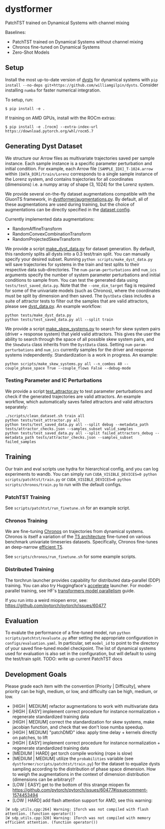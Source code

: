 # dystformer
PatchTST trained on Dynamical Systems with channel mixing

Baselines:
+ PatchTST trained on Dynamical Systems without channel mixing
+ Chronos fine-tuned on Dynamical Systems
+ Zero-Shot Models

## Setup
Install the most up-to-date version of [dysts](https://github.com/williamgilpin/dysts) for dynamical systems with `pip install --no-deps git+https://github.com/williamgilpin/dysts`. Consider installing `numba` for faster numerical integration.

To setup, run:
```
$ pip install -e .
```

If training on AMD GPUs, install with the ROCm extras:
```
$ pip install -e .[rocm] --extra-index-url https://download.pytorch.org/whl/rocm5.7
```

## Generating Dyst Dataset
We structure our Arrow files as multivariate trajectories saved per sample instance. Each sample instance is a specific parameter perturbation and initial condition. For example, each Arrow file `[SAMPLE_IDX]_T-1024.arrow` within `[DATA_DIR]/train/Lorenz` corresponds to a single sample instance of the Lorenz system, and contains trajectories for all coordinates (dimensions) i.e. a numpy array of shape (3, 1024) for the Lorenz system.  

We provide several on-the-fly dataset augmentations compatible with the GluonTS framework, in [dystformer/augmentations.py](dystformer.augmentations). By default, all of these augmentations are used during training, but the choice of augmentations can be directly specified in the [dataset config](config/dataset.yaml).

Currently implemented data augmentations:
- RandomAffineTransform
- RandomConvexCombinationTransform
- RandomProjectedSkewTransform

We provide a script [make_dyst_data.py](scripts/make_dyst_data.py) for dataset generation. By default, this randomly splits all dysts into a 0.3 test/train split. You can manually specify your desired subset. Running `python scripts/make_dyst_data.py` will save trajectories for systems in the train and test splits to their respective data sub-directories. The `num-param-perturbations` and `num_ics` arguments specify the number of system parameter perturbations and initial conditions to sample from. You can test the generated data using `tests/test_saved_data.py`. Note that the `--one_dim_target` flag is required for some of the univariate models (such as Chronos), where the coordinates must be split by dimension and then saved. The `DystData` class includes a suite of attractor tests to filter out the samples that are valid attractors, please see [dyst_data.py](dystformer/dyst_data.py). An example workflow:

```
python tests/make_dyst_data.py
python tests/test_saved_data.py all --split train
```

We provide a script [make_skew_systems.py](scripts/make_skew_systems.py) to search for skew system pairs (driver + response system) that yield valid attractors. This gives the user the ability to search through the space of all possible skew system pairs, and the `SkewData` class inherits from the `DystData` class. Setting `num-param-perturbations` and `num_ics` currently samples for the driver and response systems independently. Standardization is a work in progress. An example:
```
python scripts/make_skew_systems.py all --n_combos 40 --couple_phase_space True --couple_flows False --debug-mode
```

### Testing Parameter and IC Perturbations
We provide a script [test_attractor.py](scripts/test_attractor.py) to test parameter perturbations and check if the generated trajectories are valid attractors. An example workflow, which automatically saves failed attractors and valid attractors separately:

```
./scripts/clean_dataset.sh train all
python tests/test_attractor.py all
python tests/test_saved_data.py all --split debug --metadata_path tests/attractor_checks.json --samples_subset valid_samples
python tests/test_saved_data.py all --split failed_attractors_debug --metadata_path tests/attractor_checks.json --samples_subset failed_samples
```

## Training
Our train and eval scripts use hydra for hierarchical config, and you can log experiments to wandb. You can simply run `CUDA_VISIBLE_DEVICES=0 python scripts/patchtst/train.py` or `CUDA_VISIBLE_DEVICES=0 python scripts/chronos/train.py` to run with the default configs. 

### PatchTST Training
See `scripts/patchtst/run_finetune.sh` for an example script.

### Chronos Training
We are fine-tuning [Chronos](https://github.com/amazon-science/chronos-forecasting) on trajectories from dynamical systems. Chronos is itself a variation of the [T5 architecture](https://huggingface.co/docs/transformers/en/model_doc/t5) fine-tuned on various benchmark univariate timeseries datasets. Specifically, Chronos fine-tunes an deep-narrow [efficient T5](https://huggingface.co/google/t5-efficient-large).

See `scripts/chronos/run_finetune.sh` for some example scripts. 

### Distributed Training
The torchrun launcher provides capability for distributed data-parallel (DDP) training. You can also try Huggingface's [accelerate](https://huggingface.co/docs/transformers/en/accelerate) launcher. For model-parallel training, see HF's [transformers model parallelism](https://huggingface.co/docs/transformers/v4.15.0/en/parallelism) guide.

If you run into a weird miopen error, see: https://github.com/pytorch/pytorch/issues/60477

## Evaluation
To evalute the performance of a fine-tuned model, run `python scripts/patchtst/evaluate.py` after setting the appropriate configuration in `configs/evaluation.yaml`. In particular, set `model_id` to point to the directory of your saved fine-tuned model checkpoint. The list of dynamical systems used for evaluation is also set in the configuration, but will default to using the test/train split.
TODO: write up current PatchTST docs

## Development Goals
Please grade each item with the convention [Priority | Difficulty], where priority can be high, medium, or low, and difficulty can be high, medium, or low.

+ [HIGH | MEDIUM] refactor augmentations to work with multivariate data
+ [HIGH | EASY] implement correct procedure for instance normalization + regenerate standardized training data
+ [HIGH | MEDIUM] correct the standardization for skew systems, make jacobian function, and check that we don't lose numba speedup.
+ [HIGH | MEDIUM] "patchDMD" idea: apply time delay + kernels directly on patches, to lift
+ [HIGH | EASY] implement correct procedure for instance normalization + regenerate standardized training data
+ [MEDIUM | HARD] get torch compile working (rope is slow)
+ [MEDIUM | MEDIUM] utilize the `probabilities` variable (see `dystformer/scripts/patchtst/train.py`) for the dataset to equalize dysts sampling according to the distribution of phase space dimension. How to weigh the augmentations in the context of dimension distribution (dimensions can be arbitrary)?
+ [LOW | EASY] get to the bottom of this strange miopen fix https://github.com/pytorch/pytorch/issues/60477#issuecomment-1574453494
+ [LOW | HARD] add flash attention support for AMD, see this warning: 
```
[W sdp_utils.cpp:264] Warning: 1Torch was not compiled with flash attention. (function operator())
[W sdp_utils.cpp:320] Warning: 1Torch was not compiled with memory efficient attention. (function operator())
```